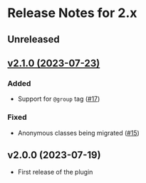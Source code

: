 # Release Notes for 2.x

## Unreleased

## [v2.1.0 (2023-07-23)](https://github.com/pestphp/pest/compare/v2.0.0...v2.1.0)

### Added

- Support for `@group` tag ([#17](https://github.com/pestphp/pest-plugin-drift/pull/17))

### Fixed

- Anonymous classes being migrated ([#15](https://github.com/pestphp/pest-plugin-drift/pull/15))

## v2.0.0 (2023-07-19)

- First release of the plugin
